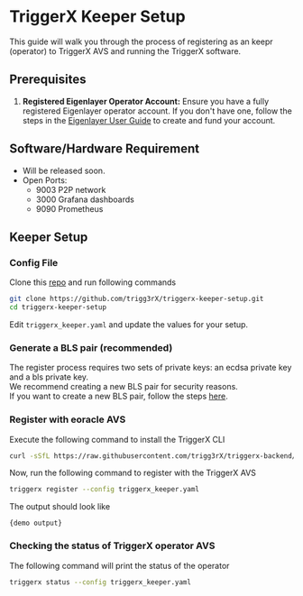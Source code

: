 # TriggerX Keeper Setup
This guide will walk you through the process of registering as an keepr (operator) to TriggerX AVS and running the TriggerX software.

## Prerequisites
1. **Registered Eigenlayer Operator Account:** Ensure you have a fully registered Eigenlayer operator account. If you don't have one, follow the steps in the [Eigenlayer User Guide](https://docs.eigenlayer.xyz/restaking-guides/restaking-user-guide) to create and fund your account.

## Software/Hardware Requirement 
* Will be released soon.
* Open Ports:
  * 9003 P2P network
  * 3000 Grafana dashboards
  * 9090 Prometheus 

## Keeper Setup
### ​Config File
Clone this [repo](https://github.com/trigg3rX/triggerx-keeper-setup) and run following commands
```bash
git clone https://github.com/trigg3rX/triggerx-keeper-setup.git
cd triggerx-keeper-setup
```
Edit `triggerx_keeper.yaml` and update the values for your setup.

### Generate a BLS pair (recommended)
The register process requires two sets of private keys: an ecdsa private key and a bls private key.  
We recommend creating a new BLS pair for security reasons.  
If you want to create a new BLS pair, follow the steps [here](https://docs.eigenlayer.xyz/eigenlayer/operator-guides/operator-installation#create-and-list-keys).

### Register with eoracle AVS
Execute the following command to install the TriggerX CLI
```bash
curl -sSfL https://raw.githubusercontent.com/trigg3rX/triggerx-backend/main/scripts/binary/install.sh | sh -s
```
Now, run the following command to register with the TriggerX AVS
```bash
triggerx register --config triggerx_keeper.yaml
```

The output should look like
```
{demo output}
```

### Checking the status of TriggerX operator AVS

The following command will print the status of the operator
```bash
triggerx status --config triggerx_keeper.yaml
```